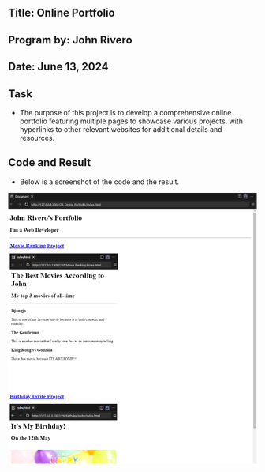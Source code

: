 ## Title: Online Portfolio

## Program by: John Rivero

## Date: June 13, 2024

## Task

-   The purpose of this project is to develop a comprehensive online portfolio featuring multiple pages to showcase various projects, with hyperlinks to other relevant websites for additional details and resources.


## Code and Result

-   Below is a screenshot of the code and the result.

![Image alt text](result.png)


